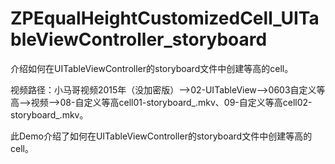 # ZPEqualHeightCustomizedCell_UITableViewController_storyboard
介绍如何在UITableViewController的storyboard文件中创建等高的cell。

视频路径：小马哥视频2015年（没加密版）——>02-UITableView——>0603自定义等高——>视频——>08-自定义等高cell01-storyboard_.mkv、09-自定义等高cell02-storyboard_.mkv。

此Demo介绍了如何在UITableViewController的storyboard文件中创建等高的cell。
